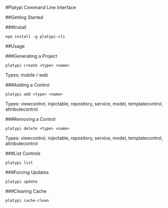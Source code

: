 #Platypi Command Line Interface

##Getting Started

###Install
```
npm install -g platypi-cli
```

##Usage

###Generating a Project
```
platypi create <type> <name>
```
Types: mobile / web

###Adding a Control
```
platypi add <type> <name>
```
Types: viewcontrol, injectable, repository, service, model, templatecontrol, attributecontrol

###Removing a Control
```
platypi delete <type> <name>
```
Types: viewcontrol, injectable, repository, service, model, templatecontrol, attributecontrol

###List Controls
```
platypi list
```

###Forcing Updates
```
platypi update
```

###Clearing Cache
```
platypi cache-clean
```
